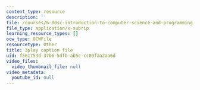 ```yaml
---
content_type: resource
description: ''
file: /courses/6-00sc-introduction-to-computer-science-and-programming-spring-2011/f561753d37b65dfbab5ccc89faa2aa6d_5gt2WDBl8-0.vtt
file_type: application/x-subrip
learning_resource_types: []
ocw_type: OCWFile
resourcetype: Other
title: 3play caption file
uid: f561753d-37b6-5dfb-ab5c-cc89faa2aa6d
video_files:
  video_thumbnail_file: null
video_metadata:
  youtube_id: null
---
```

